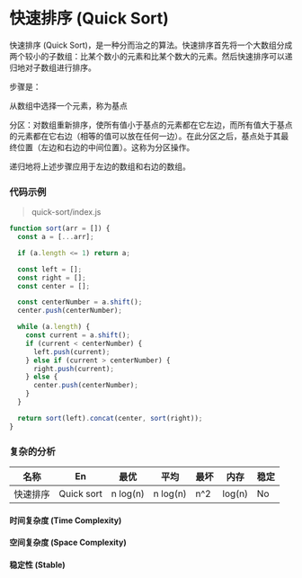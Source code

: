 # 快速排序 (Quick Sort)

快速排序 (Quick Sort)，是一种分而治之的算法。快速排序首先将一个大数组分成两个较小的子数组：比某个数小的元素和比某个数大的元素。然后快速排序可以递归地对子数组进行排序。

步骤是：

从数组中选择一个元素，称为基点

分区：对数组重新排序，使所有值小于基点的元素都在它左边，而所有值大于基点的元素都在它右边（相等的值可以放在任何一边）。在此分区之后，基点处于其最终位置（左边和右边的中间位置）。这称为分区操作。

递归地将上述步骤应用于左边的数组和右边的数组。



### 代码示例

> quick-sort/index.js

``` js
function sort(arr = []) {
  const a = [...arr];

  if (a.length <= 1) return a;

  const left = [];
  const right = [];
  const center = [];

  const centerNumber = a.shift();
  center.push(centerNumber);

  while (a.length) {
    const current = a.shift();
    if (current < centerNumber) {
      left.push(current);
    } else if (current > centerNumber) {
      right.push(current);
    } else {
      center.push(centerNumber);
    }
  }

  return sort(left).concat(center, sort(right));
}
```

### 复杂的分析

| 名称     | En         | 最优     | 平均     | 最坏 | 内存   | 稳定 |
| -------- | ---------- | -------- | -------- | ---- | ------ | ---- |
| 快速排序 | Quick sort | n log(n) | n log(n) | n^2  | log(n) | No   |

#### 

#### 时间复杂度 (Time Complexity)

#### 空间复杂度 (Space Complexity)

#### 稳定性 (Stable)
